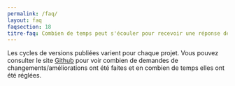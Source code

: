 ```yaml
---
permalink: /faq/
layout: faq
faqsection: 18
titre-faq: Combien de temps peut s'écouler pour recevoir une réponse de demande de changement (ex., « pull request »)?
---
```


Les cycles de versions publiées varient pour chaque projet. Vous pouvez consulter le site [Github](https://github.com/infra-geo-ouverte/igo2/issues) pour voir combien de demandes de changements/améliorations ont été faites et en combien de temps elles ont été réglées.
